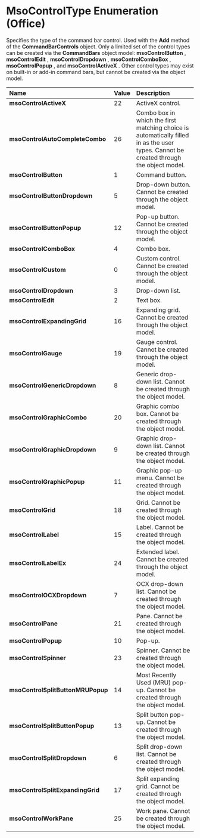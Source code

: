 
# MsoControlType Enumeration (Office)

Specifies the type of the command bar control. Used with the  **Add** method of the **CommandBarControls** object. Only a limited set of the control types can be created via the **CommandBars** object model: **msoControlButton** , **msoControlEdit** , **msoControlDropdown** , **msoControlComboBox** , **msoControlPopup** , and **msoControlActiveX** . Other control types may exist on built-in or add-in command bars, but cannot be created via the object model.



|**Name**|**Value**|**Description**|
|:-----|:-----|:-----|
| **msoControlActiveX**|22|ActiveX control.|
| **msoControlAutoCompleteCombo**|26|Combo box in which the first matching choice is automatically filled in as the user types. Cannot be created through the object model.|
| **msoControlButton**|1|Command button.|
| **msoControlButtonDropdown**|5|Drop-down button. Cannot be created through the object model.|
| **msoControlButtonPopup**|12|Pop-up button. Cannot be created through the object model.|
| **msoControlComboBox**|4|Combo box.|
| **msoControlCustom**|0|Custom control. Cannot be created through the object model.|
| **msoControlDropdown**|3|Drop-down list.|
| **msoControlEdit**|2|Text box.|
| **msoControlExpandingGrid**|16|Expanding grid. Cannot be created through the object model.|
| **msoControlGauge**|19|Gauge control. Cannot be created through the object model.|
| **msoControlGenericDropdown**|8|Generic drop-down list. Cannot be created through the object model.|
| **msoControlGraphicCombo**|20|Graphic combo box. Cannot be created through the object model.|
| **msoControlGraphicDropdown**|9|Graphic drop-down list. Cannot be created through the object model.|
| **msoControlGraphicPopup**|11|Graphic pop-up menu. Cannot be created through the object model.|
| **msoControlGrid**|18|Grid. Cannot be created through the object model.|
| **msoControlLabel**|15|Label. Cannot be created through the object model.|
| **msoControlLabelEx**|24|Extended label. Cannot be created through the object model.|
| **msoControlOCXDropdown**|7|OCX drop-down list. Cannot be created through the object model.|
| **msoControlPane**|21|Pane. Cannot be created through the object model.|
| **msoControlPopup**|10|Pop-up.|
| **msoControlSpinner**|23|Spinner. Cannot be created through the object model.|
| **msoControlSplitButtonMRUPopup**|14|Most Recently Used (MRU) pop-up. Cannot be created through the object model.|
| **msoControlSplitButtonPopup**|13|Split button pop-up. Cannot be created through the object model.|
| **msoControlSplitDropdown**|6|Split drop-down list. Cannot be created through the object model.|
| **msoControlSplitExpandingGrid**|17|Split expanding grid. Cannot be created through the object model.|
| **msoControlWorkPane**|25|Work pane. Cannot be created through the object model.|
